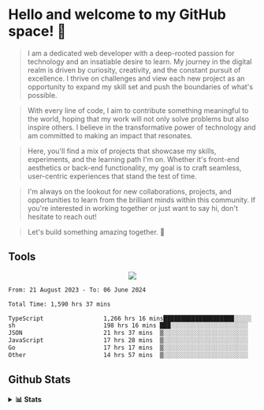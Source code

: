 
# Hello and welcome to my GitHub space! 👋

> I am a dedicated web developer with a deep-rooted passion for technology and an insatiable desire to learn. My journey in the digital realm is driven by curiosity, creativity, and the constant pursuit of excellence. I thrive on challenges and view each new project as an opportunity to expand my skill set and push the boundaries of what's possible.

> With every line of code, I aim to contribute something meaningful to the world, hoping that my work will not only solve problems but also inspire others. I believe in the transformative power of technology and am committed to making an impact that resonates.

> Here, you'll find a mix of projects that showcase my skills, experiments, and the learning path I'm on. Whether it's front-end aesthetics or back-end functionality, my goal is to craft seamless, user-centric experiences that stand the test of time.

> I'm always on the lookout for new collaborations, projects, and opportunities to learn from the brilliant minds within this community. If you're interested in working together or just want to say hi, don't hesitate to reach out!

> Let's build something amazing together. 🚀

## Tools
  
<p align="center">
  <a href="https://github.com/chaninlaw">
    <img src="https://skillicons.dev/icons?i=js,typescript,express,nodejs,react,next,postgres,mongodb,html,css,styledcomponents,tailwind,materialui,figma,git,github&perline=8" />
  </a>
</p>

<!--START_SECTION:waka-->

```txt
From: 21 August 2023 - To: 06 June 2024

Total Time: 1,590 hrs 37 mins

TypeScript                 1,266 hrs 16 mins████████████████████░░░░░   79.61 %
sh                         198 hrs 16 mins ███░░░░░░░░░░░░░░░░░░░░░░   12.47 %
JSON                       21 hrs 37 mins  ▒░░░░░░░░░░░░░░░░░░░░░░░░   01.36 %
JavaScript                 17 hrs 28 mins  ▒░░░░░░░░░░░░░░░░░░░░░░░░   01.10 %
Go                         17 hrs 17 mins  ▒░░░░░░░░░░░░░░░░░░░░░░░░   01.09 %
Other                      14 hrs 57 mins  ▒░░░░░░░░░░░░░░░░░░░░░░░░   00.94 %
```

<!--END_SECTION:waka-->

## Github Stats
<details close>
  <summary><b>📊 Stats</b></summary>
  <div align = "center">
    
<picture>
  <source
    srcset="https://github-readme-stats.vercel.app/api?username=chaninlaw&show_icons=true&theme=dark"
    media="(prefers-color-scheme: dark)"
  />
  <source
    srcset="https://github-readme-stats.vercel.app/api?username=chaninlaw&show_icons=true"
    media="(prefers-color-scheme: light), (prefers-color-scheme: no-preference)"
  />
  <img src="https://github-readme-stats.vercel.app/api?username=chaninlaw&show_icons=true" />
</picture>
    
<picture>
  <source
    srcset="https://github-readme-stats.vercel.app/api/top-langs/?username=chaninlaw&layout=donut&theme=dark"
    media="(prefers-color-scheme: dark)"
  />
  <source
    srcset="https://github-readme-stats.vercel.app/api/top-langs/?username=chaninlaw&layout=donut"
    media="(prefers-color-scheme: light), (prefers-color-scheme: no-preference)"
  />
  <img src="https://github-readme-stats.vercel.app/api/top-langs/?username=chaninlaw&layout=donut" />
</picture>
    
  </div>
  
</details>

